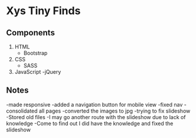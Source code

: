 # Xys Tiny Finds

## Components

1. HTML
   - Bootstrap
2. CSS
   - SASS
3. JavaScript
   -jQuery

## Notes

-made responsive
-added a navigation button for mobile view
-fixed nav
-consolidated all pages
-converted the images to jpg
-trying to fix slideshow
-Stored old files
-I may go another route with the slideshow due to lack of knowledge
-Come to find out I did have the knowledge and fixed the slideshow
